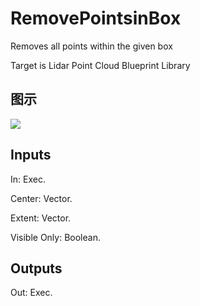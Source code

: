 # RemovePointsinBox

Removes all points within the given box

Target is Lidar Point Cloud Blueprint Library

## 图示

![]($-20221218-19434772.png)

## Inputs

In: Exec.

Center: Vector.

Extent: Vector.

Visible Only: Boolean.  

## Outputs

Out: Exec.

